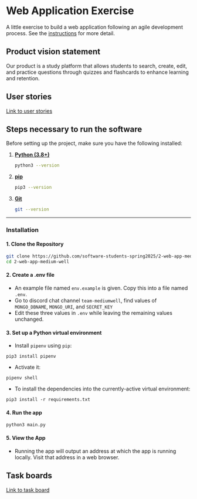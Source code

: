 # Web Application Exercise

A little exercise to build a web application following an agile development process. See the [instructions](instructions.md) for more detail.

## Product vision statement

Our product is a study platform that allows students to search, create, edit, and practice questions through quizzes and flashcards to enhance learning and retention.

## User stories

[Link to user stories](https://github.com/software-students-spring2025/2-web-app-medium-well/issues) 

## Steps necessary to run the software
Before setting up the project, make sure you have the following installed:

1. [**Python (3.8+)**](https://www.python.org/downloads/)
   ```sh
   python3 --version
   ```
2. [**pip**](https://pip.pypa.io/en/stable/)
   ```sh
   pip3 --version
   ```
3. [**Git**](https://git-scm.com/)
   ```sh
   git --version
   ```
---

### **Installation**

#### **1. Clone the Repository**

```sh
git clone https://github.com/software-students-spring2025/2-web-app-medium-well.git
cd 2-web-app-medium-well
```

#### 2. **Create a .env file**
-  An example file named `env.example` is given. Copy this into a file named `.env`.
-  Go to discord chat channel `team-mediumwell`, find values of `MONGO_DBNAME`, `MONGO_URI`, and `SECRET_KEY`
-  Edit these three values in `.env` while leaving the remaining values unchanged.

#### **3. Set up a Python virtual environment**
- Install `pipenv` using `pip`:
```
pip3 install pipenv
```

- Activate it:

```
pipenv shell
```
- To install the dependencies into the currently-active virtual environment:
```
pip3 install -r requirements.txt
```

#### **4. Run the app**
```
python3 main.py
```
#### **5. View the App**
- Running the app will output an address at which the app is running locally. Visit that address in a web browser.


## Task boards

[Link to task board](https://github.com/orgs/software-students-spring2025/projects/115)
